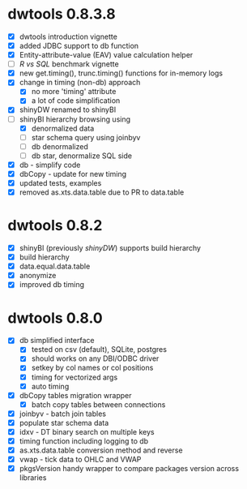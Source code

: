 # dwtools 0.8.3.8

- [x] dwtools introduction vignette
- [x] added JDBC support to db function
- [x] Entity-attribute-value (EAV) value calculation helper
- [ ] *R vs SQL* benchmark vignette
- [x] new get.timing(), trunc.timing() functions for in-memory logs
- [x] change in timing (non-db) approach
  - [x] no more 'timing' attribute
  - [x] a lot of code simplification
- [x] shinyDW renamed to shinyBI
- [ ] shinyBI hierarchy browsing using
  - [x] denormalized data
  - [ ] star schema query using joinbyv
  - [ ] db denormalized
  - [ ] db star, denormalize SQL side
- [x] db - simplify code
- [x] dbCopy - update for new timing
- [x] updated tests, examples
- [x] removed as.xts.data.table due to PR to data.table

# dwtools 0.8.2

- [x] shinyBI (previously *shinyDW*) supports build hierarchy
- [x] build hierarchy
- [x] data.equal.data.table
- [x] anonymize
- [x] improved db timing

# dwtools 0.8.0

- [x] db simplified interface
  - [x] tested on csv (default), SQLite, postgres
  - [x] should works on any DBI/ODBC driver
  - [x] setkey by col names or col positions
  - [x] timing for vectorized args
  - [x] auto timing
- [x] dbCopy tables migration wrapper
  - [x] batch copy tables between connections
- [x] joinbyv - batch join tables
- [x] populate star schema data
- [x] idxv - DT binary search on multiple keys
- [x] timing function including logging to db
- [x] as.xts.data.table conversion method and reverse
- [x] vwap - tick data to OHLC and VWAP
- [x] pkgsVersion handy wrapper to compare packages version across libraries
